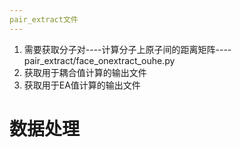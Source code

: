 ```yaml
---
pair_extract文件
---
```

1. 需要获取分子对----计算分子上原子间的距离矩阵----pair_extract/face_onextract_ouhe.py
2. 获取用于耦合值计算的输出文件
3. 获取用于EA值计算的输出文件

# 数据处理









